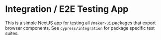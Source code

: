 # Integration / E2E Testing App

This is a simple NextJS app for testing all `@maker-ui` packages that export browser components. See `cypress/integration` for package specific test suites.
